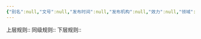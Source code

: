 ```yaml
---
{"‌‌‌‌别名":null,"‌‌‌‌文号":null,"‌‌‌‌‌‌‌‌发布时间":null,"发布机构":null,"效力":null,"领域":null,"dg-publish":true,"created":"2023-08-11T21:26","updated":"2023-10-18T12:33","permalink":"/e/20170628-2017-60/","dgPassFrontmatter":true}
---
```


上层规则:: 
同级规则::
下层规则::